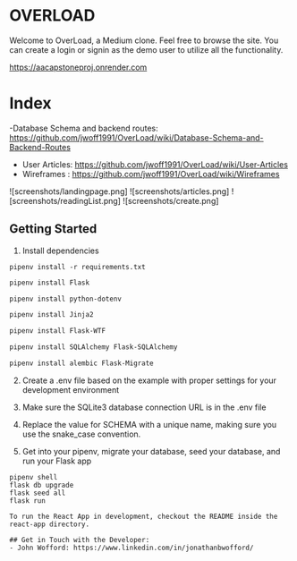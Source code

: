 # OVERLOAD

Welcome to OverLoad, a Medium clone. Feel free to browse the site. You can create a login or signin as the demo user to utilize all the functionality.


https://aacapstoneproj.onrender.com

# Index


-Database Schema and backend routes: https://github.com/jwoff1991/OverLoad/wiki/Database-Schema-and-Backend-Routes
- User Articles: https://github.com/jwoff1991/OverLoad/wiki/User-Articles
- Wireframes : https://github.com/jwoff1991/OverLoad/wiki/Wireframes


![screenshots/landingpage.png]
![screenshots/articles.png]
![screenshots/readingList.png]
![screenshots/create.png]

## Getting Started

1. Install dependencies

```
pipenv install -r requirements.txt
```
```bash
pipenv install Flask
```

```bash
pipenv install python-dotenv
```

```bash
pipenv install Jinja2
```

```bash
pipenv install Flask-WTF
```

```bash
pipenv install SQLAlchemy Flask-SQLAlchemy
```

```bash
pipenv install alembic Flask-Migrate
```


2. Create a .env file based on the example with proper settings for your development environment

3. Make sure the SQLite3 database connection URL is in the .env file

4. Replace the value for SCHEMA with a unique name, making sure you use the snake_case convention.

5. Get into your pipenv, migrate your database, seed your database, and run your Flask app

```
pipenv shell
flask db upgrade
flask seed all
flask run

To run the React App in development, checkout the README inside the react-app directory.

## Get in Touch with the Developer:
- John Wofford: https://www.linkedin.com/in/jonathanbwofford/
